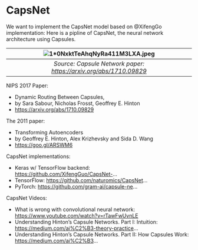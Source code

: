 # CapsNet
We want to implement the CapsNet model based on @XifengGo implementation: Here is a pipline of CapsNet, the neural network architecture using Capsules. 

| ![1*0NxktTeAhqNyRa411M3LXA.jpeg](https://cdn-images-1.medium.com/max/1600/1*0NxktTeAhqNyRa411M3LXA.jpeg) | 
|:--:| 
| *Source: Capsule Network paper: https://arxiv.org/abs/1710.09829*|


NIPS 2017 Paper:
* Dynamic Routing Between Capsules,
* by Sara Sabour, Nicholas Frosst, Geoffrey E. Hinton
* https://arxiv.org/abs/1710.09829

The 2011 paper:
* Transforming Autoencoders
* by Geoffrey E. Hinton, Alex Krizhevsky and Sida D. Wang
* https://goo.gl/ARSWM6

CapsNet implementations:
* Keras w/ TensorFlow backend: https://github.com/XifengGuo/CapsNet-...
* TensorFlow: https://github.com/naturomics/CapsNet...
* PyTorch: https://github.com/gram-ai/capsule-ne...

CapsNet Videos:
* What is wrong with convolutional neural network: https://www.youtube.com/watch?v=rTawFwUvnLE
* Understanding Hinton’s Capsule Networks. Part I: Intuition: https://medium.com/ai%C2%B3-theory-practice...
* Understanding Hinton’s Capsule Networks. Part II: How Capsules Work: https://medium.com/ai%C2%B3...
